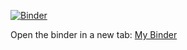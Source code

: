 [![Binder](https://mybinder.org/badge_logo.svg)](https://mybinder.org/v2/gh/csaea/my-first-binder/HEAD)

Open the binder in a new tab: [My Binder](https://mybinder.org/v2/gh/csaea/my-first-binder/HEAD)
